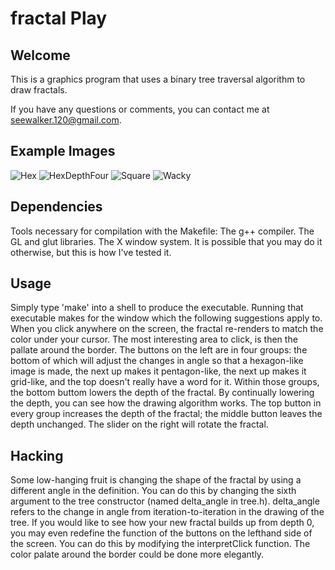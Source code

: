fractal Play
===========

## Welcome
   This is a graphics program that uses a binary tree traversal algorithm to
draw fractals. 

   If you have any questions or comments, you can contact me at seewalker.120@gmail.com.

## Example Images
![Hex](https://raw.github.com/seewalker/fractalPlay/blob/master/images/Hex.png)
![HexDepthFour](https://raw.github.com/seewalker/fractalPlay/blob/master/images/Hex_Depth_Four.png)
![Square](https://raw.github.com/seewalker/fractalPlay/blob/master/images/Square.png)
![Wacky](https://raw.github.com/seewalker/fractalPlay/blob/master/images/Wacky.png)

## Dependencies
Tools necessary for compilation with the Makefile:
   The g++ compiler.
   The GL and glut libraries.
   The X window system. 
It is possible that you may do it otherwise, but this is how I've tested it.

## Usage
   Simply type 'make' into a shell to produce the executable. Running that 
executable makes for the window which the following suggestions apply to.
   When you click anywhere on the screen, the fractal re-renders to match the 
color under your cursor. The most interesting area to click, is then the pallate
around the border. The buttons on the left are in four groups: the bottom of
which will adjust the changes in angle so that a hexagon-like image is made, the
next up makes it pentagon-like, the next up makes it grid-like, and the top 
doesn't really have a word for it. Within those groups, the bottom buttom
lowers the depth of the fractal. By continually lowering the depth, you can
see how the drawing algorithm works. The top button in every group increases
the depth of the fractal; the middle button leaves the depth unchanged. 
   The slider on the right will rotate the fractal. 

## Hacking
   Some low-hanging fruit is changing the shape of the fractal by using a 
different angle in the definition. You can do this by changing the sixth 
argument to the tree constructor (named delta_angle in tree.h). delta_angle 
refers to the change in angle from iteration-to-iteration in the drawing of the
tree. If you would like to see how your new fractal builds up from depth 0, you
may even redefine the function of the buttons on the lefthand side of the 
screen. You can do this by modifying the interpretClick function.
    The color palate around the border could be done more elegantly.
